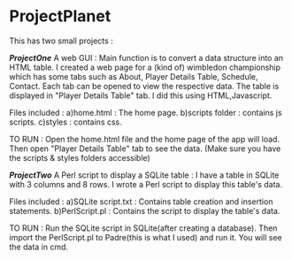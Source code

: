 # ProjectPlanet


This has two small projects :

***ProjectOne***
A web GUI : Main function is to convert a data structure into an HTML table. I created a web page for a (kind of) wimbledon championship which has some tabs such as About, Player Details Table, Schedule, Contact. Each tab can be opened to view the respective data. The table is displayed in "Player Details Table" tab. I did this using HTML,Javascript.
 
Files included : a)home.html : The home page. 
		  b)scripts folder : contains js scripts.
		  c)styles : contains css.

TO RUN : Open the home.html file and the home page of the app will load. Then open "Player Details Table" tab to see the data. (Make sure you have 			the scripts & styles folders accessible)

***ProjectTwo***
A Perl script to display a SQLite table : I have a table in SQLite with 3 columns and 8 rows. I wrote a Perl script to display this table's data. 

Files included : a)SQLite script.txt : Contains table creation and insertion statements.
		 b)PerlScript.pl : Contains the script to display the table's data. 

TO RUN : Run the SQLite script in SQLite(after creating a database). Then import the PerlScript.pl to Padre(this is what I used) and run it. You will see the data in cmd.

